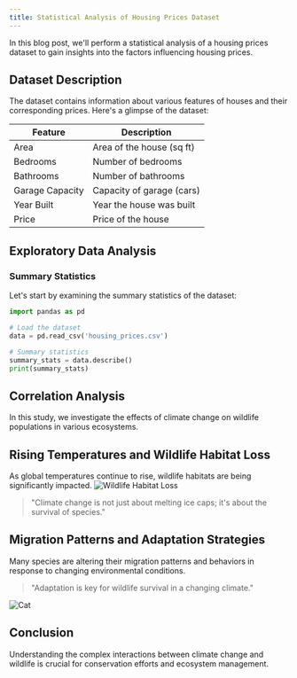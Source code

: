 ```yaml
---
title: Statistical Analysis of Housing Prices Dataset
---
```


 
In this blog post, we'll perform a statistical analysis of a housing prices dataset to gain insights into the factors influencing housing prices.

## Dataset Description

The dataset contains information about various features of houses and their corresponding prices. Here's a glimpse of the dataset:

| Feature         | Description             |
|-----------------|-------------------------|
| Area            | Area of the house (sq ft)|
| Bedrooms        | Number of bedrooms       |
| Bathrooms       | Number of bathrooms      |
| Garage Capacity | Capacity of garage (cars)|
| Year Built      | Year the house was built |
| Price           | Price of the house       |

## Exploratory Data Analysis

### Summary Statistics

Let's start by examining the summary statistics of the dataset:

```python
import pandas as pd

# Load the dataset
data = pd.read_csv('housing_prices.csv')

# Summary statistics
summary_stats = data.describe()
print(summary_stats)
```

## Correlation Analysis
 
In this study, we investigate the effects of climate change on wildlife populations in various ecosystems.

## Rising Temperatures and Wildlife Habitat Loss

As global temperatures continue to rise, wildlife habitats are being significantly impacted. ![Wildlife Habitat Loss](https://example.com/wildlife_habitat_loss.jpg)

> "Climate change is not just about melting ice caps; it's about the survival of species."

## Migration Patterns and Adaptation Strategies

Many species are altering their migration patterns and behaviors in response to changing environmental conditions.

> "Adaptation is key for wildlife survival in a changing climate."


![Cat](https://res.cloudinary.com/dsgszlxeu/image/upload/v1708235068/mrinalcs/rampurhat-factory-view-from-train_gdaypr.jpg?ref=mrinalcs.github.io "A cute cat")



## Conclusion

Understanding the complex interactions between climate change and wildlife is crucial for conservation efforts and ecosystem management.
